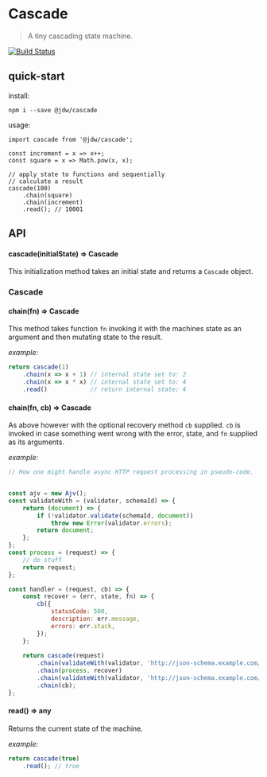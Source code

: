 Cascade
===

> A tiny cascading state machine.

[![Build Status](https://travis-ci.org/jdwije/cascade.svg?branch=master)](https://travis-ci.org/jdwije/cascade)

## quick-start

install:
```
npm i --save @jdw/cascade
```

usage:
```
import cascade from '@jdw/cascade';

const increment = x => x++;
const square = x => Math.pow(x, x);

// apply state to functions and sequentially
// calculate a result
cascade(100)
    .chain(square)
    .chain(increment)
    .read(); // 10001
```

## API

#### cascade(initialState) => Cascade

This initialization method takes an initial state and returns a `Cascade`
object.

### Cascade

#### chain(fn) => Cascade

This method takes function `fn` invoking it with the machines state as an
argument and then mutating state to the result.

_example:_
```javascript
return cascade(1)
    .chain(x => x + 1) // internal state set to: 2
    .chain(x => x * x) // internal state set to: 4
    .read()            // return internal state: 4
```

#### chain(fn, cb) => Cascade

As above however with the optional recovery method `cb` supplied. `cb` is invoked
in case something went wrong with the error, state, and `fn` supplied as its
arguments.

_example:_
```javascript
// How one might handle async HTTP request processing in pseudo-code.


const ajv = new Ajv();
const validateWith = (validator, schemaId) => {
    return (document) => {
        if (!validator.validate(schemaId, document))
            throw new Error(validator.errors);
        return document;
    };
};
const process = (request) => {
    // do stuff
    return request;
};

const handler = (request, cb) => {
    const recover = (err, state, fn) => {
        cb({
            statusCode: 500,
            description: err.message,
            errors: err.stack,
        });
    };
    
    return cascade(request)
        .chain(validateWith(validator, 'http://json-schema.example.com/request#'), recover)
        .chain(process, recover)
        .chain(validateWith(validator, 'http://json-schema.example.com/response#'), recover)
        .chain(cb);
};
```

#### read() => any

Returns the current state of the machine.

_example:_
```javascript
return cascade(true)
    .read(); // true
```
